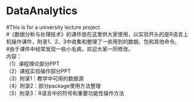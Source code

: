 # DataAnalytics
#This is for a university lecture project.  
#《数据分析与处理技术》的课件放在这里供大家使用，以实验开头的是R语言上机操作课件，附录1、2、3中收集和整理了一些用到的数据、包和其他命令。  
#由于课件中经常发现一些小毛病，欢迎大家一同修改。    
内容：  
（1）课程理论部分PPT  
（2）课程实验操作部分PPT  
（3）附录1：教学中可用的数据源  
（4）附录2：部分package使用方法整理  
（5）附录3：R语言中的符号和重要功能性操作方法
